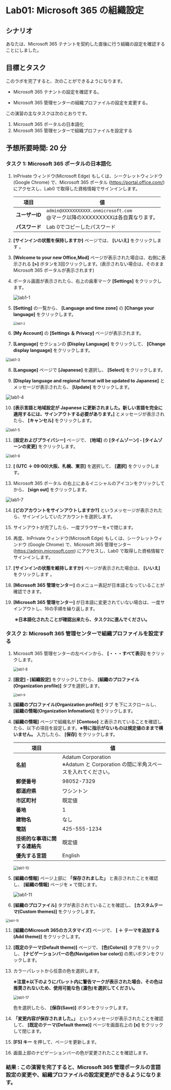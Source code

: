 # <a name="lab-answer-key-Microsoft 365-organization-settings"></a>Lab01: Microsoft 365 の組織設定

## <a name="scenario"></a>シナリオ

あなたは、Microsoft 365 テナントを契約した直後に行う組織の設定を確認することにしました。

## <a name="objectives"></a>目標とタスク

このラボを完了すると、次のことができるようになります。

- Microsoft 365 テナントの設定を確認する。

- Microsoft 365 管理センターの組織プロファイルの設定を変更する。

  

この演習の主なタスクは次のとおりです。

1. Microsoft 365 ポータルの日本語化
2. Microsoft 365 管理センターで組織プロファイルを設定する

## <a name="estimated-time-45-minutes"></a>予想所要時間: 20 分



### <a name="task-1-Japanese-localization-of-Microsoft 365-portal"></a>タスク 1: Microsoft 365 ポータルの日本語化

1. InPrivate ウィンドウ(Microsoft Edge) もしくは、シークレットウィンドウ (Google Chrome) で、Microsoft 365 ポータル (https://portal.office.com/) にアクセスし、Lab0 で取得した資格情報でサインインします。

   | 項目           | 値                                                           |
   | -------------- | ------------------------------------------------------------ |
   | **ユーザーID** | `admin@XXXXXXXXXXX.onmicrosoft.com`<br />@マーク以降のXXXXXXXXXは各自異なります。 |
   | **パスワード** | Lab 0でコピーしたパスワード                                  |

1.  **[サインインの状態を保持しますか]** ページでは、 **[いいえ]** をクリックします 。

1.  **[Welcome to your new Office,Mod]** ページが表示された場合は、右側に表示される **[>]** ボタンを3回クリックします。(表示されない場合は、そのままMicrosoft 365 ポータルが表示されます)

1. ポータル画面が表示されたら、右上の歯車マーク **[Settings]** をクリックします。

   ![lab1-1](./media/lab1-1.png)

1. **[Setting]** の一覧から、 **[Language and time zone]** の **[Change your language]** をクリックします。

   <img src="./media/lab1-2.png" alt="lab1-2" style="zoom: 67%;" />

6. **[My Account]** の **[Settings ＆ Privacy]** ページが表示されます。

7. **[Language]** セクションの **[Display Language]** をクリックして、 **[Change display language]** をクリックします。

<img src="./media/lab1-3.png" alt="lab1-3" style="zoom:80%;" />

8. **[Language]** ページで **[Japanese]** を選択し、 **[Select]** をクリックします。

9. **[Display language and regional format will be updated to Japanese]** とメッセージが表示されたら、 **[Update]** をクリックします。

![lab1-4](./media/lab1-4.png)

10. **[表示言語と地域設定が Japanese に更新されました。新しい言語を完全に適用するには、サインアウトする必要があります。]** とメッセージが表示されたら、 **[キャンセル]** をクリックします。

<img src="./media/lab1-5.png" alt="lab1-5" style="zoom:80%;" />

11. **[設定およびプライバシー]** ページで、 **[地域]** の **[タイムゾーン] - [タイムゾーンの変更]** をクリックします。

<img src="./media/lab1-6.png" alt="lab1-6" style="zoom:80%;" />

12. **[ (UTC ＋ 09:00)大阪、札幌、東京]** を選択して、 **[選択]** をクリックします。

13. Microsoft 365 ポータル の右上にあるイニシャルのアイコンをクリックしてから、 **[sign out]** をクリックします。

![lab1-7](./media/lab1-7.png)

14. **[どのアカウントをサインアウトしますか?]** というメッセージが表示されたら、サインインしていたアカウントを選択します。

15. サインアウトが完了したら、一度ブラウザーを×で閉じます。

16. 再度、InPrivate ウィンドウ(Microsoft Edge) もしくは、シークレットウィンドウ (Google Chrome) で、Microsoft 365 管理センター (https://admin.microsoft.com) にアクセスし、Lab0 で取得した資格情報でサインインします。

17. **[サインインの状態を維持しますか]** ページが表示された場合は、 **[いいえ]** をクリックします 。

18. **[Microsoft 365 管理センター]** のメニュー表記が日本語となっていることが確認できます。

19. **[Microsoft 365 管理センター]** が日本語に変更されていない場合は、一度サインアウトし、16の手順を繰り返します。

　　**※日本語化されたことが確認出来たら、タスク2に進んでください。**



### <a name="task-1-Japanese-localization-of-Microsoft 365-portal"></a>タスク 2: Microsoft 365 管理センターで組織プロファイルを設定する

1. Microsoft 365 管理センターの左ペインから、 **[・・・すべて表示]** をクリックします。

   <img src="./media/lab1-8.png" alt="lab1-8" style="zoom:80%;" />

2. **[設定] - [組織設定]** をクリックしてから、 **[組織のプロファイル(Organization profile)]** タブを選択します。

   <img src="./media/lab1-9.png" alt="lab1-9" style="zoom:67%;" />

3. **[組織のプロファイル(Organization profile)]** タブ を下にスクロールし、 **[組織の情報(Organization Infomation)]** をクリックします。

4. **[組織の情報]** ページで組織名が **[Contoso]** と表示されていることを確認したら、以下の項目を設定します。**※特に指示がないものは規定値のままで構いません。**
   入力したら、 **[保存]** をクリックします。

   | 項目                           | 値                                                           |
   | ------------------------------ | ------------------------------------------------------------ |
   | **名前**                       | Adatum Corporation<br />※Adatum と Corporation の間に半角スペースを入れてください。 |
   | **郵便番号**                   | 98052-7329                                                   |
   | **都道府県**                   | ワシントン                                                   |
   | **市区町村**                   | 既定値                                                       |
   | **番地**                       | 1                                                            |
   | **建物名**                     | なし                                                         |
   | **電話**                       | 425-555-1234                                                 |
   | **技術的な事項に関する連絡先** | 既定値                                                       |
   | **優先する言語**               | English                                                      |

   <img src="./media/lab1-10.png" alt="lab1-10" style="zoom:80%;" />

5. **[組織の情報]** ページ上部に **「保存されました」** と表示されたことを確認し、 **[組織の情報]** ページを × で閉じます。

   ![lab1-11](./media/lab1-11.png)

10.  **[組織のプロファイル]** タブが表示されていることを確認し、 **[カスタムテーマ(Custom themes)]** をクリックします。

   <img src="./media/lab1-15.png" alt="lab1-15" style="zoom: 67%;" />

11.  **[組織のMicrosoft 365のカスタマイズ]** ページで、 **[ ＋ テーマを追加する(Add theme)]** をクリックします。 

12.  **[既定のテーマ(Default theme)]** ページで、 **[色(Colors)]** タブをクリックし、 **[ナビゲーションバーの色(Navigation bar color)]** の黒いボタンをクリックします。

13. カラーパレットから任意の色を選択します。 

    **※注意※以下のようにパレット内に警告マークが表示された場合、その色は推奨されないため、使用可能な色 (濃色)を選択してください。**

    <img src="./media/lab1-17.png" alt="lab1-17" style="zoom:80%;" />

    色を選択したら、 **[保存(Save)]** ボタンをクリックします。

14.  **「変更内容が保存されました。」** というメッセージが表示されたことを確認して、 **[既定のテーマ(Default theme)]** ページを画面右上の **[x]** をクリックして閉じます。 

15.  **[F5] キー** を押して、ページを更新します。 

16. 画面上部のナビゲーションバーの色が変更されたことを確認します。

    

### **結果 : この演習を完了すると、Microsoft 365 管理ポータルの言語設定の変更や、組織プロファイルの設定変更ができるようになります。**
